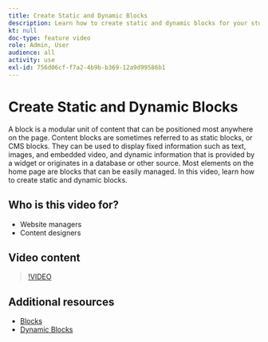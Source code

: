 ```yaml
---
title: Create Static and Dynamic Blocks
description: Learn how to create static and dynamic blocks for your store pages.
kt: null
doc-type: feature video
role: Admin, User
audience: all
activity: use
exl-id: 756d06cf-f7a2-4b9b-b369-12a9d99586b1
---
```

# Create Static and Dynamic Blocks

A block is a modular unit of content that can be positioned most anywhere on the page. Content blocks are sometimes referred to as static blocks, or CMS blocks. They can be used to display fixed information such as text, images, and embedded video, and dynamic information that is provided by a widget or originates in a database or other source. Most elements on the home page are blocks that can be easily managed. In this video, learn how to create static and dynamic blocks.

## Who is this video for?

- Website managers
- Content designers

## Video content

>[!VIDEO](https://video.tv.adobe.com/v/343783?quality=12&learn=on)

## Additional resources

- [Blocks](https://docs.magento.com/user-guide/cms/blocks.html)
- [Dynamic Blocks](https://docs.magento.com/user-guide/cms/dynamic-blocks.html)
